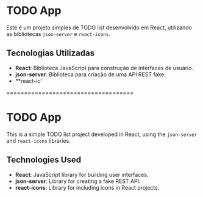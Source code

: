 # TODO App

Este é um projeto simples de TODO list desenvolvido em React, utilizando as bibliotecas `json-server` e `react-icons`.

## Tecnologias Utilizadas

- **React**: Biblioteca JavaScript para construção de interfaces de usuário.
- **json-server**: Biblioteca para criação de uma API REST fake.
- **react-ic'

====================================

# TODO App

This is a simple TODO list project developed in React, using the `json-server` and `react-icons` libraries.

## Technologies Used

- **React**: JavaScript library for building user interfaces.
- **json-server**: Library for creating a fake REST API.
- **react-icons**: Library for including icons in React projects.